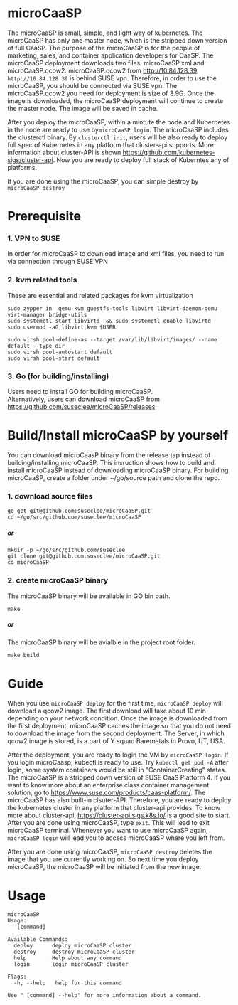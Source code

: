 # microCaaSP
The microCaaSP is small, simple, and light way of kubernetes. The microCaaSP has only one master node, which is the stripped down version of full CaaSP.
The purpose of the microCaaSP is for the people of marketing, sales, and container application developers for CaaSP.
The microCaaSP deployment downloads two files: microCaaSP.xml and microCaaSP.qcow2. microCaaSP.qcow2 from http://10.84.128.39. `http://10.84.128.39` is behind SUSE vpn.
Therefore, in order to use the microCaaSP, you should be connected via SUSE vpn. The microCaaSP.qcow2 you need for deployment is size of 3.9G. Once the image is downloaded, the microCaaSP deployment will continue to create the master node. The image will be saved in cache.

After you deploy the microCaaSP, within a mintute the node and Kubernetes in the node are ready to use by`microCaaSP login`. The microCaaSP includes the clusterctl binary. By `clusterctl init`, users will be also ready to deploy full spec of Kubernetes in any platform that cluster-api supports.
More information about cluster-API is shown https://github.com/kubernetes-sigs/cluster-api. Now you are ready to deploy full stack of Kuberntes any of platforms.  

If you are done using the microCaaSP, you can simple destroy by `microCaaSP destroy`


# Prerequisite
### 1. VPN to SUSE
In order for microCaaSP to download image and xml files, you need to run via connection through SUSE VPN

### 2. kvm related tools
These are essential and related packages for kvm virtualization
```
sudo zypper in  qemu-kvm guestfs-tools libvirt libvirt-daemon-qemu virt-manager bridge-utils
sudo systemctl start libvirtd  && sudo systemctl enable libvirtd
sudo usermod -aG libvirt,kvm $USER

sudo virsh pool-define-as --target /var/lib/libvirt/images/ --name default --type dir
sudo virsh pool-autostart default
sudo virsh pool-start default
```

### 3. Go (for building/installing)
Users need to install GO for building microCaaSP.   
Alternatively, users can download microCaaSP from https://github.com/suseclee/microCaaSP/releases

# Build/Install microCaaSP by yourself
You can download microCaasP binary from the release tap instead of building/installing microCaaSP. 
This insruction shows how to build and install microCaaSP instead of downloading microCaaSP binary.
For building microCaaSP, create a folder under ~/go/source path and clone the repo.
### 1. download source files
```
go get git@github.com:suseclee/microCaaSP.git
cd ~/go/src/github.com/suseclee/microCaaSP
```
##### or
```
mkdir -p ~/go/src/github.com/suseclee
git clone git@github.com:suseclee/microCaaSP.git
cd microCaaSP
```
### 2. create microCaaSP binary
The microCaaSP binary will be available in GO bin path.
```
make
```
##### or
The microCaaSP binary will be avialble in the project root folder.
```
make build
```
# Guide
When you use `microCaaSP deploy` for the first time, `microCaaSP deploy` will download a qcow2 image. The first download will take about 10 min depending on your network condition. Once the image is downloaded from the first deployment, microCaaSP caches the image so that you do not need to download the image from the second deployment. The Server, in which qcow2 image is stored, is a part of Y squad Baremetals in Provo, UT, USA. 

After the deployment, you are ready to login the VM by `microCaaSP login`. If you login microCaasp, kubectl is ready to use. 
Try `kubectl get pod -A` after login, some system containers would be still in "ContainerCreating" states. The microCaaSP is a stripped down version of SUSE CaaS Platform 4. If you want to know more about an enterprise class container management solution, go to https://www.suse.com/products/caas-platform/. The microCaaSP has also built-in clsuter-API. Therefore, you are ready to deploy the kubernetes cluster in any platform that cluster-api provides. To know more about cluster-api, https://cluster-api.sigs.k8s.io/ is a good site to start. After you are done using microCaaSP, type `exit`. This will lead to exit microCaaSP terminal. Whenever you want to use microCaaSP again, `microCaaSP login` will lead you to access microCaaSP where you left from.

After you are done using microCaaSP, `microCaaSP destroy` deletes the image that you are currently working on. So next time you deploy microCaaSP, the microCaaSP will be initiated from the new image.

# Usage
```
microCaaSP
Usage:
   [command]

Available Commands:
  deploy      deploy microCaaSP cluster
  destroy     destroy microCaaSP cluster
  help        Help about any command
  login       login microCaaSP cluster

Flags:
  -h, --help   help for this command

Use " [command] --help" for more information about a command.
```
